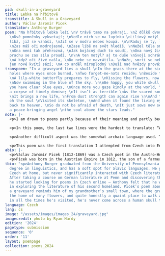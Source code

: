 ```yaml
---
pid: skull-in-a-graveyard
title: Lebka na hřbitově
transtitle: A Skull in a Graveyard
author: Václav Jaromír Picek
translator: Anthony Burger
poem: "Na hřbitově lebka leží \nV trávě tamo na pokraji, \nZ důlků dvou, kde oči plály,
  \nDvě pomněnky vykvetají; \nVedle nich se na lupínku \nLiliový motýl houpá, \nKvítky
  líbá, již se vznáší, \nJiž se v modru nebes koupá. \n\nRaduj se ty, lebko bílá,
  \nZas máš oči modrojasné, \nZase libě na svět hledíš, \nNežel těla smrti časné;
  \nOna není tak přehrozná, \nJak bojácný duch to soudí, \nOna nový život dává, \nZ
  prachu se zas síla proudí. \n\nA ten motýl? aj to duše \nSvoji schránku navštívila,
  \nA když oči živé našla, \nDo nebe se navrátila. \nNuže, smrti se nebojte, \nTa
  jen nové kvítí sází; \nA co anděl míroplodný \nDuši nad hvězdy provází. "
transpoem: "In a graveyard lies a skull \nIn the grass there at the side \nIn two
  holes where eyes once burned, \nTwo forget-me-nots reside; \nBeside them on a leaf
  \nA lily-white butterfly prepares to fly, \nKissing the flowers, now taking off,
  \nNow swimming in the blue of the sky. \n\nBe happy, you white skull, \nOnce more
  you have clear blue eyes, \nOnce more you gaze kindly at the world, \nDon’t mourn
  a corpse of timely demise; \nIt isn’t as terrible \nAs the scared soul would surmise,
  \nIt brings a new life, \nFrom dust strength can again rise \n\nAnd the butterfly?
  oh the soul \nVisited its skeleton, \nAnd when it found the living eyes, \nIt went
  back to heaven. \nSo do not be afraid of death, \nIt just sows new seeds; \nAnd
  a peace-bringing angel \nthe soul above the stars leads."
note: |-
  <p>I am drawn to poems partly because of their meaning and partly because of the skill it takes to follow rules in making them. I found Picek’s piece while looking for Czech poetry online, and appreciated the moment it described as well as the rhyme scheme it maintained. I therefore chose to approximate the structure of the poem as best I could in my translation. Naturally, translating to maintain both meaning and rhyme is a balancing act, and leads to sacrifices on certain counts.</p>

  <p>In this poem, the last two lines were the hardest to translate: “A co anděl míroplodný / Duši nad hvězdy provází.” These lines describe an angel that brings peace and leads the soul above the stars. The constraints of rhyming, however, led me to take poetic license and choose a slightly strange word order.</p>

  <p>Another difficult aspect was the somewhat archaic language used. The poem was published in 1851, and as such, much of the language now sounds old-fashioned to a modern reader. I did not attempt to imitate this use of language, as the poem was written in the 1850s for an audience in the 1850s, however a translator could just as easily have decided to attempt to simulate old-fashioned English, as though a reader were reading an 1850s poem in English and looking back from the modern day.</p>

  <p>This poem was the first translation I attempted from Czech into English, and it was a fun challenge. I hope that my translation brings the reader a sense of peace unbroken by any liberties I have taken.</p>
abio: |-
  <p>Václav Jaromír Picek (1812-1869) was a Czech poet in the Austro-Hungarian Empire, known primarily for the inclusion of his poems in a few patriotic songs, including the lyrics to the song “Čechy krásné, Čechy mé” (“Beautiful Bohemia, My Bohemia”). Professionally, he also had a career as a civil servant and judge. He was part of the early Romantic literary movement in the region, and drew inspiration from growing nationalism as well as from other poets of the time. His poems are largely forgotten today, and he is often considered to be a lesser follower of František Ladislav Čelakovský.</p>
  <p>Picek was born in the Austrian Empire in 1812, the son of a farmer. He studied philosophy and law in Prague until 1938, and became the head of the Liblín estate in 1841. He joined the civil service as a lawyer in 1849, and was the editor of the Prague newspaper from 1850-1852. He later worked as a civil servant in Smíchov and Příbram. In his personal life, Picek supported nationalism and education, and often donated to libraries. He became a district judge in Nový Venátky in 1868, and died there in 1869.</p>
tbio: "<p>Anthony Burger graduated from the University of Pennsylvania with a bachelor’s
  degree in linguistics, and has a soft spot for Slavic languages. He grew up speaking
  Czech at home, but never significantly interacted with Czech literature until college.
  After taking a course on German literature at Penn and discovering the joy of poetry,
  he started looking for poems in Czech online — Anthony felt that he was long overdue
  in exploring the literature of his second homeland. Picek’s poem about a skull in
  a graveyard reminds him of my grandmother’s small town, where the graveyard is indeed
  the home of many flowers, and quite honestly a quaint place to walk around. Fortunately,
  in all the times he's visited, he's never come across a human skull there. </p>"
language: Czech
lang: cs
image: "/assets/images/images_24/graveyard.jpg"
imagecredit: photo by Ryan Hardy
edition: '2024'
pagetype: submission
sequence: '0'
order: '11'
layout: poempage
collection: poems_2024
---
```

